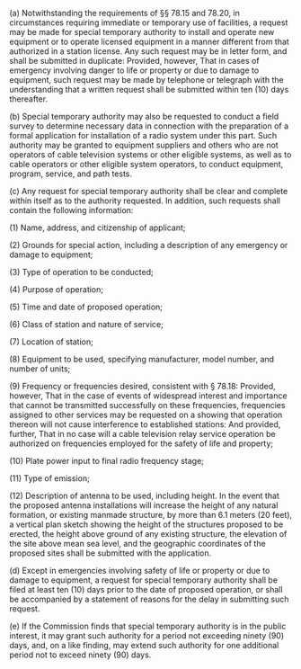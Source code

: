 (a) Notwithstanding the requirements of §§ 78.15 and 78.20, in circumstances requiring immediate or temporary use of facilities, a request may be made for special temporary authority to install and operate new equipment or to operate licensed equipment in a manner different from that authorized in a station license. Any such request may be in letter form, and shall be submitted in duplicate: Provided, however, That in cases of emergency involving danger to life or property or due to damage to equipment, such request may be made by telephone or telegraph with the understanding that a written request shall be submitted within ten (10) days thereafter.

(b) Special temporary authority may also be requested to conduct a field survey to determine necessary data in connection with the preparation of a formal application for installation of a radio system under this part. Such authority may be granted to equipment suppliers and others who are not operators of cable television systems or other eligible systems, as well as to cable operators or other eligible system operators, to conduct equipment, program, service, and path tests.

(c) Any request for special temporary authority shall be clear and complete within itself as to the authority requested. In addition, such requests shall contain the following information:

(1) Name, address, and citizenship of applicant;

(2) Grounds for special action, including a description of any emergency or damage to equipment;

(3) Type of operation to be conducted;

(4) Purpose of operation;

(5) Time and date of proposed operation;

(6) Class of station and nature of service;

(7) Location of station;

(8) Equipment to be used, specifying manufacturer, model number, and number of units;

(9) Frequency or frequencies desired, consistent with § 78.18: Provided, however, That in the case of events of widespread interest and importance that cannot be transmitted successfully on these frequencies, frequencies assigned to other services may be requested on a showing that operation thereon will not cause interference to established stations: And provided, further, That in no case will a cable television relay service operation be authorized on frequencies employed for the safety of life and property;

(10) Plate power input to final radio frequency stage;

(11) Type of emission;

(12) Description of antenna to be used, including height. In the event that the proposed antenna installations will increase the height of any natural formation, or existing manmade structure, by more than 6.1 meters (20 feet), a vertical plan sketch showing the height of the structures proposed to be erected, the height above ground of any existing structure, the elevation of the site above mean sea level, and the geographic coordinates of the proposed sites shall be submitted with the application.

(d) Except in emergencies involving safety of life or property or due to damage to equipment, a request for special temporary authority shall be filed at least ten (10) days prior to the date of proposed operation, or shall be accompanied by a statement of reasons for the delay in submitting such request.

(e) If the Commission finds that special temporary authority is in the public interest, it may grant such authority for a period not exceeding ninety (90) days, and, on a like finding, may extend such authority for one additional period not to exceed ninety (90) days.

